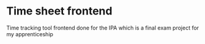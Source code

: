 # Time sheet frontend
Time tracking tool frontend done for the IPA which is a final exam project for my apprenticeship



